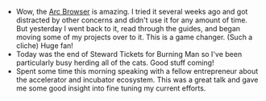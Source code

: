 * Wow, the [Arc Browser](https://thebrowser.company/) is amazing. I tried it several weeks ago and got distracted by other concerns and didn't use it for any amount of time. But yesterday I went back to it, read through the guides, and began moving some of my projects over to it. This is a game changer. (Such a cliche) Huge fan!
* Today was the end of Steward Tickets for Burning Man so I've been particularly busy herding all of the cats. Good stuff coming!
* Spent some time this morning speaking with a fellow entrepreneur about the accelerator and incubator ecosystem. This was a great talk and gave me some good insight into fine tuning my current efforts.
